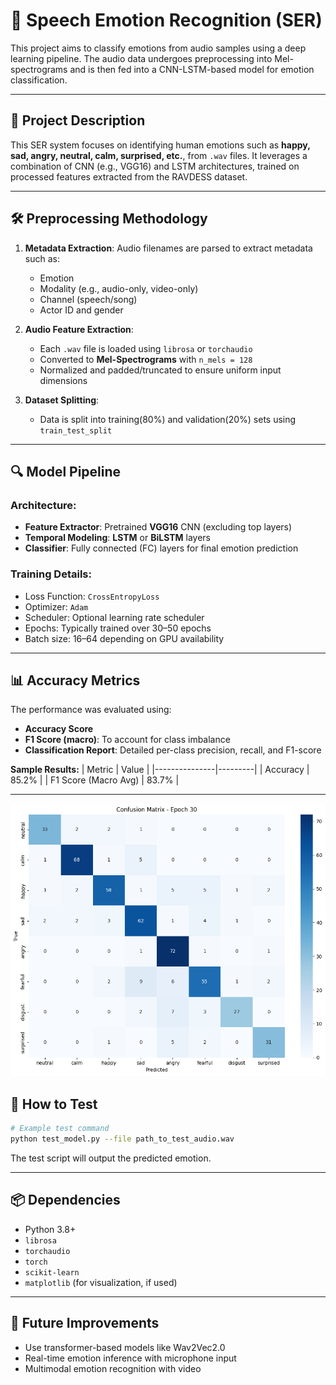 # 🎤 Speech Emotion Recognition (SER)

This project aims to classify emotions from audio samples using a deep learning pipeline. The audio data undergoes preprocessing into Mel-spectrograms and is then fed into a CNN-LSTM-based model for emotion classification.

---

## 📁 Project Description

This SER system focuses on identifying human emotions such as **happy, sad, angry, neutral, calm, surprised, etc.**, from `.wav` files. It leverages a combination of CNN (e.g., VGG16) and LSTM architectures, trained on processed features extracted from the RAVDESS dataset.

---

## 🛠 Preprocessing Methodology

1. **Metadata Extraction**: Audio filenames are parsed to extract metadata such as:
   - Emotion
   - Modality (e.g., audio-only, video-only)
   - Channel (speech/song)
   - Actor ID and gender

2. **Audio Feature Extraction**:
   - Each `.wav` file is loaded using `librosa` or `torchaudio`
   - Converted to **Mel-Spectrograms** with `n_mels = 128`
   - Normalized and padded/truncated to ensure uniform input dimensions

3. **Dataset Splitting**:
   - Data is split into training(80%) and validation(20%) sets using `train_test_split`

---

## 🔍 Model Pipeline

### Architecture:

- **Feature Extractor**: Pretrained **VGG16** CNN (excluding top layers)
- **Temporal Modeling**: **LSTM** or **BiLSTM** layers
- **Classifier**: Fully connected (FC) layers for final emotion prediction

### Training Details:
- Loss Function: `CrossEntropyLoss`
- Optimizer: `Adam`
- Scheduler: Optional learning rate scheduler
- Epochs: Typically trained over 30–50 epochs
- Batch size: 16–64 depending on GPU availability

---

## 📊 Accuracy Metrics

The performance was evaluated using:

- **Accuracy Score**
- **F1 Score (macro)**: To account for class imbalance
- **Classification Report**: Detailed per-class precision, recall, and F1-score

**Sample Results:**
| Metric        | Value   |
|---------------|---------|
| Accuracy      | 85.2%   |
| F1 Score (Macro Avg) | 83.7%   |

---

![Model Pipeline](performance_model.png)


## 🧪 How to Test

```bash
# Example test command
python test_model.py --file path_to_test_audio.wav
```

The test script will output the predicted emotion.

---

## 📦 Dependencies

- Python 3.8+
- `librosa`
- `torchaudio`
- `torch`
- `scikit-learn`
- `matplotlib` (for visualization, if used)

---

## 🚀 Future Improvements

- Use transformer-based models like Wav2Vec2.0
- Real-time emotion inference with microphone input
- Multimodal emotion recognition with video
